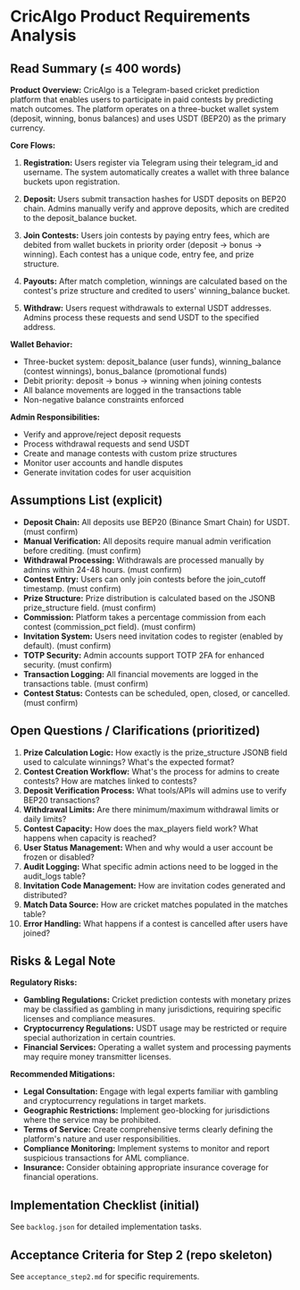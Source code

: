 # CricAlgo Product Requirements Analysis

## Read Summary (≤ 400 words)

**Product Overview:**
CricAlgo is a Telegram-based cricket prediction platform that enables users to participate in paid contests by predicting match outcomes. The platform operates on a three-bucket wallet system (deposit, winning, bonus balances) and uses USDT (BEP20) as the primary currency.

**Core Flows:**

1. **Registration:** Users register via Telegram using their telegram_id and username. The system automatically creates a wallet with three balance buckets upon registration.

2. **Deposit:** Users submit transaction hashes for USDT deposits on BEP20 chain. Admins manually verify and approve deposits, which are credited to the deposit_balance bucket.

3. **Join Contests:** Users join contests by paying entry fees, which are debited from wallet buckets in priority order (deposit → bonus → winning). Each contest has a unique code, entry fee, and prize structure.

4. **Payouts:** After match completion, winnings are calculated based on the contest's prize structure and credited to users' winning_balance bucket.

5. **Withdraw:** Users request withdrawals to external USDT addresses. Admins process these requests and send USDT to the specified address.

**Wallet Behavior:**
- Three-bucket system: deposit_balance (user funds), winning_balance (contest winnings), bonus_balance (promotional funds)
- Debit priority: deposit → bonus → winning when joining contests
- All balance movements are logged in the transactions table
- Non-negative balance constraints enforced

**Admin Responsibilities:**
- Verify and approve/reject deposit requests
- Process withdrawal requests and send USDT
- Create and manage contests with custom prize structures
- Monitor user accounts and handle disputes
- Generate invitation codes for user acquisition

## Assumptions List (explicit)

- **Deposit Chain:** All deposits use BEP20 (Binance Smart Chain) for USDT. (must confirm)
- **Manual Verification:** All deposits require manual admin verification before crediting. (must confirm)
- **Withdrawal Processing:** Withdrawals are processed manually by admins within 24-48 hours. (must confirm)
- **Contest Entry:** Users can only join contests before the join_cutoff timestamp. (must confirm)
- **Prize Structure:** Prize distribution is calculated based on the JSONB prize_structure field. (must confirm)
- **Commission:** Platform takes a percentage commission from each contest (commission_pct field). (must confirm)
- **Invitation System:** Users need invitation codes to register (enabled by default). (must confirm)
- **TOTP Security:** Admin accounts support TOTP 2FA for enhanced security. (must confirm)
- **Transaction Logging:** All financial movements are logged in the transactions table. (must confirm)
- **Contest Status:** Contests can be scheduled, open, closed, or cancelled. (must confirm)

## Open Questions / Clarifications (prioritized)

1. **Prize Calculation Logic:** How exactly is the prize_structure JSONB field used to calculate winnings? What's the expected format?
2. **Contest Creation Workflow:** What's the process for admins to create contests? How are matches linked to contests?
3. **Deposit Verification Process:** What tools/APIs will admins use to verify BEP20 transactions?
4. **Withdrawal Limits:** Are there minimum/maximum withdrawal limits or daily limits?
5. **Contest Capacity:** How does the max_players field work? What happens when capacity is reached?
6. **User Status Management:** When and why would a user account be frozen or disabled?
7. **Audit Logging:** What specific admin actions need to be logged in the audit_logs table?
8. **Invitation Code Management:** How are invitation codes generated and distributed?
9. **Match Data Source:** How are cricket matches populated in the matches table?
10. **Error Handling:** What happens if a contest is cancelled after users have joined?

## Risks & Legal Note

**Regulatory Risks:**
- **Gambling Regulations:** Cricket prediction contests with monetary prizes may be classified as gambling in many jurisdictions, requiring specific licenses and compliance measures.
- **Cryptocurrency Regulations:** USDT usage may be restricted or require special authorization in certain countries.
- **Financial Services:** Operating a wallet system and processing payments may require money transmitter licenses.

**Recommended Mitigations:**
- **Legal Consultation:** Engage with legal experts familiar with gambling and cryptocurrency regulations in target markets.
- **Geographic Restrictions:** Implement geo-blocking for jurisdictions where the service may be prohibited.
- **Terms of Service:** Create comprehensive terms clearly defining the platform's nature and user responsibilities.
- **Compliance Monitoring:** Implement systems to monitor and report suspicious transactions for AML compliance.
- **Insurance:** Consider obtaining appropriate insurance coverage for financial operations.

## Implementation Checklist (initial)

See `backlog.json` for detailed implementation tasks.

## Acceptance Criteria for Step 2 (repo skeleton)

See `acceptance_step2.md` for specific requirements.
